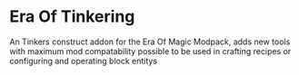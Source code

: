 # Era Of Tinkering

An Tinkers construct addon for the Era Of Magic Modpack, adds new tools with maximum mod compatability possible to be used in crafting recipes or configuring and operating block entitys
